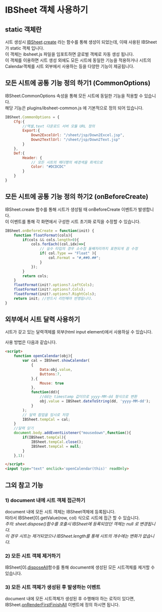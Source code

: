 # IBSheet 객체 사용하기

## static 객체란
시트 생성시 [IBSheet](https://docs.ibleaders.com/ibsheet/v8/manual/#docs/static/static).[create](https://docs.ibleaders.com/ibsheet/v8/manual/#docs/static/create) 라는 함수를 통해 생성이 되었는데, 이때 사용된 IBSheet가 static 객체 입니다.<br>
이 객체는 ibsheet.js 파일을 임포트하면 글로벌 객체로 자동 생성 됩니다.<br>
이 객체를 이용하면 시트 생성 외에도 모든 시트에 동일한 기능을 적용하거나 시트의 Calendar객체를 시트 외부에서 사용하는 등을 다양한 기능이 제공됩니다.

## 모든 시트에 공통 기능 정의 하기1 (CommonOptions)
IBSheet.CommonOptions 속성을 통해 모든 시트에 동일한 기능을 적용할 수 있습니다.<br>
해당 기능은 plugins/ibsheet-common.js 에 기본적으로 정의 되어 있습니다.
```js
IBSheet.CommonOptions = {
    Cfg:{
        //엑셀,text 다운로드 서버 모듈 URL 정의
        Export:{
            Down2ExcelUrl: "/sheet/jsp/Down2Excel.jsp",
            Down2TextlUrl: "/sheet/jsp/Down2Text.jsp" 
        }
    },
    Def:{
        Header: {
            // 모든 시트의 헤더행의 배경색을 회색으로
            Color: "#DCDCDC"
        }
    }
}
```
## 모든 시트에 공통 기능 정의 하기2 (onBeforeCreate)
IBSheet.create 함수를 통해 시트가 생성될 때 onBeforeCreate 이벤트가 발생합니다.<br>
이 이벤트를 통해 각 화면에서 구성한 시트 초기화 로직을 수정할 수 있습니다.
```js
IBSheet.onBeforeCreate = function(init) {
    function floatFormat(cols){
        if(cols && cols.length>0){
            cols.forEach((col,idx)=>{
                // 실수 타입의 경우 소수점 둘째자리까지 표현되게 끔 수정
                if( col.Type == "Float" ){
                    col.Format = "#,##0.##";
                }
            });
        }
        return cols;
    }
    floatFormat(init?.options?.LeftCols);
    floatFormat(init?.options?.Cols);
    floatFormat(init?.options?.RightCols);
    return init; //반드시 리턴해야 반영됩니다.
}
```


## 외부에서 시트 달력 사용하기
시트가 갖고 있는 달력객체를 외부(html input element)에서 사용하실 수 있습니다.

사용 방법은 다음과 같습니다.
```html
<script>
    function openCalendar(obj){
        var cal = IBSheet.showCalendar(
            {
                Data:obj.value,
                Buttons:7,
            },{
                Mouse: true
            },
            function(dd){
                //dd는 timestamp 값이므로 yyyy-MM-dd 형식으로 변환
                obj.value = IBSheet.dateToString(dd, 'yyyy-MM-dd');
            }
        );
        // 달력 팝업을 임시로 저장
        IBSheet.tempCal = cal;
    }
    //달력 닫기
    document.body.addEventListener("mousedown",function(){
        if(IBSheet.tempCal){
            IBSheet.tempCal.close();
            IBSheet.tempCal = null;
        }
    },1);

</script>
<input type="text" onclick='openCalendar(this)' readOnly>
```

## 그외 참고 기능
### 1) document 내에 시트 객체 접근하기

document 내에 모든 시트 객체는  IBSheet객체에 등록됩니다.<br>
따라서 IBSheet[0].getValue(row, col) 식으로 시트에 접근 할 수 있습니다.<br>
*주의: sheet.dispose()함수를 호출시 IBSheet에 등록되었던 객체는 null 로 변경됩니다.<br>이 경우 시트는 제거되었으나 IBSheet.length를 통해 시트의 개수에는 변화가 없습니다.*

### 2) 모든 시트 객체 제거하기

IBSheet[0].[disposeAll](https://docs.ibleaders.com/ibsheet/v8/manual/#docs/static/dispose-all)함수를 통해 document에 생성된 모든 시트객체를 제거할 수 있습니다.

### 3) 모든 시트 객체가 생성된 후 발생하는 이벤트

document 내에 모든 시트객체가 생성된 후 수행해야 하는 로직이 있다면, IBSheet.[onRenderFirstFinishAll](https://docs.ibleaders.com/ibsheet/v8/manual/#docs/static/on-render-first-finish-all) 이벤트에 정의 하시면 됩니다.<br>